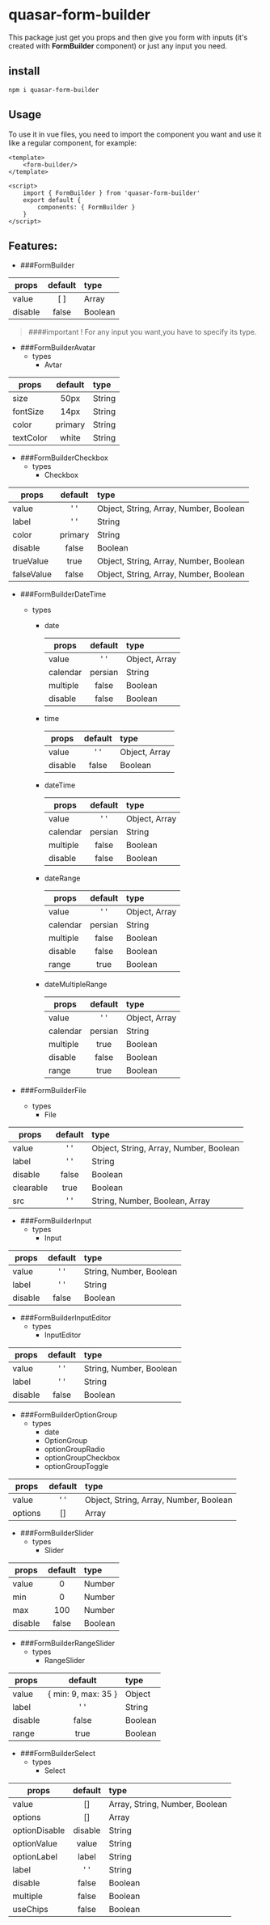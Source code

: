 # quasar-form-builder
This package just get you props and then give you form with inputs (it's created with **FormBuilder** component) or just any input you need.

## install
```
npm i quasar-form-builder
```

## Usage

To use it in vue files, you need to import the component you want and use it like a regular component, for example:

```vue
<template>
    <form-builder/>
</template>

<script>
    import { FormBuilder } from 'quasar-form-builder'
    export default {
        components: { FormBuilder } 
    }
</script>
```

## Features:

+ ###FormBuilder

| props               | default | type             |
|---------------------|:-------:|:-----------------|
| value               |   [ ]   | Array            |
| disable             |  false  | Boolean          |




>####important !
>For any input you want,you have to specify its type.


+ ###FormBuilderAvatar
  + types
    + Avtar

| props             | default | type     |
|-------------------|:-------:|:---------|
| size              |  50px   | String   |
| fontSize          |  14px   | String   |
| color             | primary | String   |
| textColor         |  white  | String   |


+ ###FormBuilderCheckbox
  + types
    + Checkbox

| props          | default | type                                    |
|----------------|:-------:|:----------------------------------------|
| value          |   ' '   | Object, String, Array, Number, Boolean  |
| label          |   ' '   | String                                  |
| color          | primary | String                                  |
| disable        |  false  | Boolean                                 |
| trueValue      |  true   | Object, String, Array, Number, Boolean  |
| falseValue     |  false  | Object, String, Array, Number, Boolean  |

+ ###FormBuilderDateTime
    + types
        + date
        
             | props       | default |                  type                  |
             |---------|:--------------------------------------:|:---------------------------------------|
             | value       | ' '     |             Object,  Array             |
             | calendar    | persian |                 String                 |
             | multiple    | false   |                Boolean                 |
             | disable     | false   |                Boolean                 | 
        + time
         
             | props       | default |                  type                  |
             |---------|:--------------------------------------:|:---------------------------------------|
             | value       | ' '     |             Object,  Array             |
             | disable     | false   |                Boolean                 |
        + dateTime

          | props       | default |                  type                  |
          |---------|:--------------------------------------:|:---------------------------------------|
          | value       | ' '     |             Object,  Array             |
          | calendar    | persian |                 String                 |
          | multiple    | false   |                Boolean                 |
          | disable     | false   |                Boolean                 | 
        + dateRange

          | props     | default |                  type                  |
          |---------|:--------------------------------------:|:---------------------------------------|
          | value     | ' '     |             Object,  Array             |
          | calendar  | persian |                 String                 |
          | multiple  | false   |                Boolean                 |
          | disable   | false   |                Boolean                 |
          | range     | true   |                Boolean                 | 
        + dateMultipleRange

          | props     | default   |                  type                  |
          |-----------|:---------:|:---------------------------------------|
          | value     | ' '       |             Object,  Array             |
          | calendar  | persian   |                 String                 |
          | multiple  | true      |                Boolean                 |
          | disable   | false     |                Boolean                 |
          | range     | true      |                Boolean                 |

+ ###FormBuilderFile
    + types
        + File

| props     | default | type                                   |
|-----------|:-------:|:---------------------------------------|
| value     |   ' '   | Object, String, Array, Number, Boolean |
| label     |   ' '   | String                                 |
| disable   |  false  | Boolean                                |
| clearable |  true   | Boolean                                |
| src       |   ' '   | String, Number, Boolean, Array         |



+ ###FormBuilderInput
    + types
        + Input

| props     | default | type                           |
|-----------|:-------:|:-------------------------------|
| value     |   ' '   | String, Number, Boolean        |
| label     |   ' '   | String                         |
| disable   |  false  | Boolean                        |

+ ###FormBuilderInputEditor
    + types
        + InputEditor

| props     | default | type                           |
|-----------|:-------:|:-------------------------------|
| value     |   ' '   | String, Number, Boolean        |
| label     |   ' '   | String                         |
| disable   |  false  | Boolean                        |



+ ###FormBuilderOptionGroup
    + types
        + date
        + OptionGroup
        + optionGroupRadio
        + optionGroupCheckbox
        + optionGroupToggle
        
| props   | default | type                                   |
|---------|:-------:|:---------------------------------------|
| value   |   ' '   | Object, String, Array, Number, Boolean |
| options |   []    | Array                                  |
  
+ ###FormBuilderSlider
    + types
        + Slider
    
| props    | default | type                            |
|----------|:-------:|:--------------------------------|
| value    |    0    | Number                          |
| min      |    0    | Number                          |
| max      |   100   | Number                          |
| disable  |  false  | Boolean                         |


+ ###FormBuilderRangeSlider
    + types
        + RangeSlider
    
| props   |       default       | type                           |
|---------|:-------------------:|:-------------------------------|
| value   | { min: 9, max: 35 } | Object                         |
| label   |         ' '         | String                         |
| disable |        false        | Boolean                        |
| range   |        true         | Boolean                        |

+ ###FormBuilderSelect
    + types
        + Select
    
| props         | default | type                                  |
|---------------|:-------:|:--------------------------------------|
| value         |   []    | Array, String, Number, Boolean        |
| options       |   []    | Array                                 |
| optionDisable | disable | String                                |
| optionValue   |  value  | String                                |
| optionLabel   |  label  | String                                |
| label         |   ' '   | String                                |
| disable       |  false  | Boolean                               |
| multiple      |  false  | Boolean                               |
| useChips      |  false  | Boolean                               |




    			


    			
